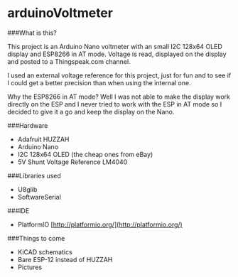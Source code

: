 # arduinoVoltmeter

###What is this?

This project is an Arduino Nano voltmeter with an small I2C 128x64 OLED display and ESP8266 in AT mode. Voltage is read, displayed on the display and posted to a Thingspeak.com channel.

I used an external voltage reference for this project, just for fun and to see if I could get a better precision than when using the internal one.

Why the ESP8266 in AT mode? Well I was not able to make the display work directly on the ESP and I never tried to work with the ESP in AT mode so I decided to give it a go and keep the display on the Nano.

###Hardware
- Adafruit HUZZAH
- Arduino Nano
- I2C 128x64 OLED (the cheap ones from eBay)
- 5V Shunt Voltage Reference LM4040

###Libraries used
- U8glib
- SoftwareSerial

###IDE
- PlatformIO [http://platformio.org/](http://platformio.org/)

###Things to come
- KiCAD schematics
- Bare ESP-12 instead of HUZZAH
- Pictures
